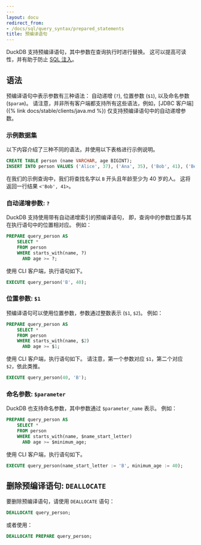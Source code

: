 ```yaml
---
---
layout: docu
redirect_from:
- /docs/sql/query_syntax/prepared_statements
title: 预编译语句
---
```


DuckDB 支持预编译语句，其中参数在查询执行时进行替换。
这可以提高可读性，并有助于防止 [SQL 注入](https://en.wikipedia.org/wiki/SQL_injection)。

## 语法

预编译语句中表示参数有三种语法：
自动递增 (`?`),
位置参数 (`$1`),
以及命名参数 (`$param`)。
请注意，并非所有客户端都支持所有这些语法，例如，[JDBC 客户端]({% link docs/stable/clients/java.md %}) 仅支持预编译语句中的自动递增参数。

### 示例数据集

以下内容介绍了三种不同的语法，并使用以下表格进行示例说明。

```sql
CREATE TABLE person (name VARCHAR, age BIGINT);
INSERT INTO person VALUES ('Alice', 37), ('Ana', 35), ('Bob', 41), ('Bea', 25);
```

在我们的示例查询中，我们将查找名字以 `B` 开头且年龄至少为 40 岁的人。
这将返回一行结果 `<'Bob', 41>`。

### 自动递增参数: `?`

DuckDB 支持使用带有自动递增索引的预编译语句，
即，查询中的参数位置与其在执行语句中的位置相对应。
例如：

```sql
PREPARE query_person AS
    SELECT *
    FROM person
    WHERE starts_with(name, ?)
      AND age >= ?;
```

使用 CLI 客户端，执行语句如下。

```sql
EXECUTE query_person('B', 40);
```

### 位置参数: `$1`

预编译语句可以使用位置参数，参数通过整数表示 (`$1`, `$2`)。
例如：

```sql
PREPARE query_person AS
    SELECT *
    FROM person
    WHERE starts_with(name, $2)
      AND age >= $1;
```

使用 CLI 客户端，执行语句如下。
请注意，第一个参数对应 `$1`，第二个对应 `$2`，依此类推。

```sql
EXECUTE query_person(40, 'B');
```

### 命名参数: `$parameter`

DuckDB 也支持命名参数，其中参数通过 `$parameter_name` 表示。
例如：

```sql
PREPARE query_person AS
    SELECT *
    FROM person
    WHERE starts_with(name, $name_start_letter)
      AND age >= $minimum_age;
```

使用 CLI 客户端，执行语句如下。

```sql
EXECUTE query_person(name_start_letter := 'B', minimum_age := 40);
```

## 删除预编译语句: `DEALLOCATE`

要删除预编译语句，请使用 `DEALLOCATE` 语句：

```sql
DEALLOCATE query_person;
```

或者使用：

```sql
DEALLOCATE PREPARE query_person;
```